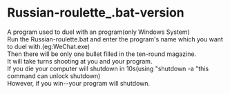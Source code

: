 # Russian-roulette_.bat-version
A program used to duel with an program(only Windows System)<br>
Run the Russian-roulette.bat and enter the program's name which you want to duel with.(eg:WeChat.exe)<br>
Then there will be only one bullet filled in the ten-round magazine.<br>
It will take turns shooting at you and your program.<br>
If you die your computer will shutdown in 10s(using "shutdown -a "this command can unlock shutdown)<br>
However, if you win--your program will shutdown. <br>
